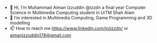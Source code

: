 - 👋 Hi, I’m Muhammad Aiman Izzuddin @izzdn a final year Computer Science in Multimedia Computing student in UiTM Shah Alam
- 👀 I’m interested in Multimedia Computing, Game Programming and 3D modelling
- 📫 How to reach me https://www.linkedin.com/in/izzdn/ or aimanizzuddin178@gmail.com

<!---
izzdn/izzdn is a ✨ special ✨ repository because its `README.md` (this file) appears on your GitHub profile.
You can click the Preview link to take a look at your changes.
--->
